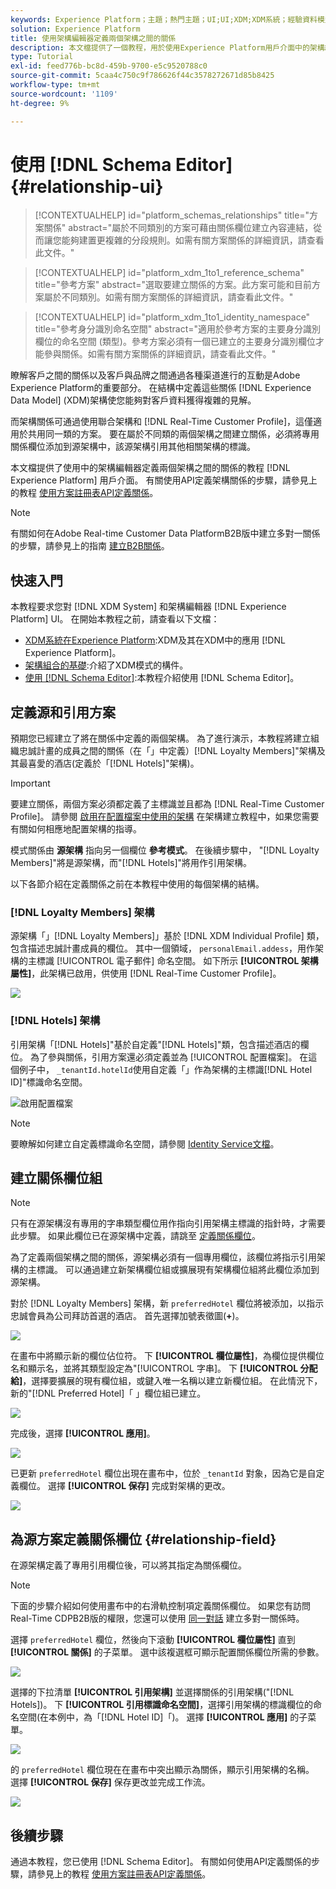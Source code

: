 ```yaml
---
keywords: Experience Platform；主題；熱門主題；UI;UI;XDM;XDM系統；經驗資料模型；經驗資料模型；資料模型；資料模型；資料模型；架構編輯器；架構編輯器；架構；架構；架構；建立；關係；參考；引用；
solution: Experience Platform
title: 使用架構編輯器定義兩個架構之間的關係
description: 本文檔提供了一個教程，用於使用Experience Platform用戶介面中的架構編輯器定義兩個架構之間的關係。
type: Tutorial
exl-id: feed776b-bc8d-459b-9700-e5c9520788c0
source-git-commit: 5caa4c750c9f786626f44c3578272671d85b8425
workflow-type: tm+mt
source-wordcount: '1109'
ht-degree: 9%

---
```


# 使用 [!DNL Schema Editor] {#relationship-ui}

>[!CONTEXTUALHELP]
>id="platform_schemas_relationships"
>title="方案關係"
>abstract="屬於不同類別的方案可藉由關係欄位建立內容連結，從而讓您能夠建置更複雜的分段規則。如需有關方案關係的詳細資訊，請查看此文件。"

>[!CONTEXTUALHELP]
>id="platform_xdm_1to1_reference_schema"
>title="參考方案"
>abstract="選取要建立關係的方案。此方案可能和目前方案屬於不同類別。如需有關方案關係的詳細資訊，請查看此文件。"

>[!CONTEXTUALHELP]
>id="platform_xdm_1to1_identity_namespace"
>title="參考身分識別命名空間"
>abstract="適用於參考方案的主要身分識別欄位的命名空間 (類型)。參考方案必須有一個已建立的主要身分識別欄位才能參與關係。如需有關方案關係的詳細資訊，請查看此文件。"

瞭解客戶之間的關係以及客戶與品牌之間通過各種渠道進行的互動是Adobe Experience Platform的重要部分。 在結構中定義這些關係 [!DNL Experience Data Model] (XDM)架構使您能夠對客戶資料獲得複雜的見解。

而架構關係可通過使用聯合架構和 [!DNL Real-Time Customer Profile]，這僅適用於共用同一類的方案。 要在屬於不同類的兩個架構之間建立關係，必須將專用關係欄位添加到源架構中，該源架構引用其他相關架構的標識。

本文檔提供了使用中的架構編輯器定義兩個架構之間的關係的教程 [!DNL Experience Platform] 用戶介面。 有關使用API定義架構關係的步驟，請參見上的教程 [使用方案註冊表API定義關係](relationship-api.md)。

>[!NOTE]
>
>有關如何在Adobe Real-time Customer Data PlatformB2B版中建立多對一關係的步驟，請參見上的指南 [建立B2B關係](./relationship-b2b.md)。

## 快速入門

本教程要求您對 [!DNL XDM System] 和架構編輯器 [!DNL Experience Platform] UI。 在開始本教程之前，請查看以下文檔：

* [XDM系統在Experience Platform](../home.md):XDM及其在XDM中的應用 [!DNL Experience Platform]。
* [架構組合的基礎](../schema/composition.md):介紹了XDM模式的構件。
* [使用 [!DNL Schema Editor]](create-schema-ui.md):本教程介紹使用 [!DNL Schema Editor]。

## 定義源和引用方案

預期您已經建立了將在關係中定義的兩個架構。 為了進行演示，本教程將建立組織忠誠計畫的成員之間的關係（在「」中定義）[!DNL Loyalty Members]&quot;架構及其最喜愛的酒店(定義於「[!DNL Hotels]&quot;架構)。

>[!IMPORTANT]
>
>要建立關係，兩個方案必須都定義了主標識並且都為 [!DNL Real-Time Customer Profile]。 請參閱 [啟用在配置檔案中使用的架構](./create-schema-ui.md#profile) 在架構建立教程中，如果您需要有關如何相應地配置架構的指導。

模式關係由 **源架構** 指向另一個欄位 **參考模式**。 在後續步驟中， &quot;[!DNL Loyalty Members]&quot;將是源架構，而&quot;[!DNL Hotels]&quot;將用作引用架構。

以下各節介紹在定義關係之前在本教程中使用的每個架構的結構。

### [!DNL Loyalty Members] 架構

源架構「」[!DNL Loyalty Members]」基於 [!DNL XDM Individual Profile] 類，包含描述忠誠計畫成員的欄位。 其中一個領域， `personalEmail.addess`，用作架構的主標識 [!UICONTROL 電子郵件] 命名空間。 如下所示 **[!UICONTROL 架構屬性]**，此架構已啟用，供使用 [!DNL Real-Time Customer Profile]。

![](../images/tutorials/relationship/loyalty-members.png)

### [!DNL Hotels] 架構

引用架構「[!DNL Hotels]&quot;基於自定義&quot;[!DNL Hotels]&quot;類，包含描述酒店的欄位。 為了參與關係，引用方案還必須定義並為 [!UICONTROL 配置檔案]。 在這個例子中， `_tenantId.hotelId`使用自定義「」作為架構的主標識[!DNL Hotel ID]&quot;標識命名空間。

![啟用配置檔案](../images/tutorials/relationship/hotels.png)

>[!NOTE]
>
>要瞭解如何建立自定義標識命名空間，請參閱 [Identity Service文檔](../../identity-service/namespaces.md#manage-namespaces)。

## 建立關係欄位組

>[!NOTE]
>
>只有在源架構沒有專用的字串類型欄位用作指向引用架構主標識的指針時，才需要此步驟。 如果此欄位已在源架構中定義，請跳至 [定義關係欄位](#relationship-field)。

為了定義兩個架構之間的關係，源架構必須有一個專用欄位，該欄位將指示引用架構的主標識。 可以通過建立新架構欄位組或擴展現有架構欄位組將此欄位添加到源架構。

對於 [!DNL Loyalty Members] 架構，新 `preferredHotel` 欄位將被添加，以指示忠誠會員為公司拜訪首選的酒店。 首先選擇加號表徵圖(**+**)。

![](../images/tutorials/relationship/loyalty-add-field.png)

在畫布中將顯示新的欄位佔位符。 下 **[!UICONTROL 欄位屬性]**，為欄位提供欄位名和顯示名，並將其類型設定為&quot;[!UICONTROL 字串]。 下 **[!UICONTROL 分配給]**，選擇要擴展的現有欄位組，或鍵入唯一名稱以建立新欄位組。 在此情況下，新的&quot;[!DNL Preferred Hotel]「 」欄位組已建立。

![](../images/tutorials/relationship/relationship-field-details.png)

完成後，選擇 **[!UICONTROL 應用]**。

![](../images/tutorials/relationship/relationship-field-apply.png)

已更新 `preferredHotel` 欄位出現在畫布中，位於 `_tenantId` 對象，因為它是自定義欄位。 選擇 **[!UICONTROL 保存]** 完成對架構的更改。

![](../images/tutorials/relationship/relationship-field-save.png)

## 為源方案定義關係欄位 {#relationship-field}

在源架構定義了專用引用欄位後，可以將其指定為關係欄位。

>[!NOTE]
>
>下面的步驟介紹如何使用畫布中的右滑軌控制項定義關係欄位。 如果您有訪問Real-Time CDPB2B版的權限，您還可以使用 [同一對話](./relationship-b2b.md#relationship-field) 建立多對一關係時。

選擇 `preferredHotel` 欄位，然後向下滾動 **[!UICONTROL 欄位屬性]** 直到 **[!UICONTROL 關係]** 的子菜單。 選中該複選框可顯示配置關係欄位所需的參數。

![](../images/tutorials/relationship/relationship-checkbox.png)

選擇的下拉清單 **[!UICONTROL 引用架構]** 並選擇關係的引用架構(&quot;[!DNL Hotels])。 下 **[!UICONTROL 引用標識命名空間]**，選擇引用架構的標識欄位的命名空間(在本例中，為「[!DNL Hotel ID]「)。 選擇 **[!UICONTROL 應用]** 的子菜單。

![](../images/tutorials/relationship/reference-schema-id-namespace.png)

的 `preferredHotel` 欄位現在在畫布中突出顯示為關係，顯示引用架構的名稱。 選擇 **[!UICONTROL 保存]** 保存更改並完成工作流。

![](../images/tutorials/relationship/relationship-save.png)

## 後續步驟

通過本教程，您已使用 [!DNL Schema Editor]。 有關如何使用API定義關係的步驟，請參見上的教程 [使用方案註冊表API定義關係](relationship-api.md)。
